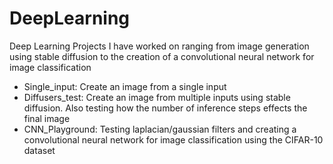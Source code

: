 # DeepLearning
Deep Learning Projects I have worked on ranging from image generation using stable diffusion to the creation of a convolutional neural network for image classification
- Single_input: Create an image from a single input
- Diffusers_test: Create an image from multiple inputs using stable diffusion. Also testing how the number of inference steps effects the final image
- CNN_Playground: Testing laplacian/gaussian filters and creating a convolutional neural network for image classification using the CIFAR-10 dataset
